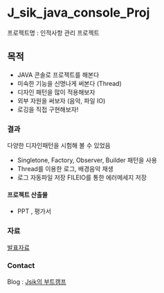 # J_sik_java_console_Proj
프로젝트명 : 인적사항 관리 프로젝트


## 목적 

- JAVA 콘솔로 프로젝트를 해본다
- 미숙한 기능을 신명나게 써본다 (Thread)
- 디자인 패턴을 많이 적용해보자
- 외부 자원을 써보자 (음악, 파일 IO)
- 로깅을 직접 구현해보자!

### 결과

다양한 디자인패턴을 시험해 볼 수 있었음
- Singletone, Factory, Observer, Builder 패턴을 사용
- Thread를 이용한 로그, 배경음악 재생
- 로그 자동파일 저장 FILEIO를 통한 에러메세지 저장



#### 프로젝트 산출물
- PPT , 평가서 



### 자료

[발표자료](https://github.com/ychic/J_sik_java_console_Proj/blob/master/AcademyPresentation.pptx?raw=true)


### Contact

Blog : [Jsik의 부트캠프](https://j-sik.tistory.com/)

